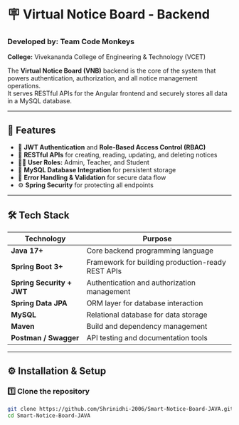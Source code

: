 # 🪧 Virtual Notice Board - Backend

### Developed by: Team Code Monkeys  
**College:** Vivekananda College of Engineering & Technology (VCET)

The **Virtual Notice Board (VNB)** backend is the core of the system that powers authentication, authorization, and all notice management operations.  
It serves RESTful APIs for the Angular frontend and securely stores all data in a MySQL database.

---

## 🚀 Features

- 🔐 **JWT Authentication** and **Role-Based Access Control (RBAC)**
- 🧩 **RESTful APIs** for creating, reading, updating, and deleting notices
- 🧑‍🏫 **User Roles:** Admin, Teacher, and Student
- 💾 **MySQL Database Integration** for persistent storage
- 🧱 **Error Handling & Validation** for secure data flow
- ⚙️ **Spring Security** for protecting all endpoints

---

## 🛠️ Tech Stack

| Technology | Purpose |
|-------------|----------|
| **Java 17+** | Core backend programming language |
| **Spring Boot 3+** | Framework for building production-ready REST APIs |
| **Spring Security + JWT** | Authentication and authorization management |
| **Spring Data JPA** | ORM layer for database interaction |
| **MySQL** | Relational database for data storage |
| **Maven** | Build and dependency management |
| **Postman / Swagger** | API testing and documentation tools |

---

## ⚙️ Installation & Setup

### 1️⃣ Clone the repository
```bash
git clone https://github.com/Shrinidhi-2006/Smart-Notice-Board-JAVA.git
cd Smart-Notice-Board-JAVA
